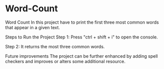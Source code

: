# Word-Count
Word Count In this project have to print the first three most common words that appear in a given text.

Steps to Run the Project Step 1: Press "ctrl + shift + i" to open the console.

Step 2: It returns the most three common words.

Future improvements The project can be further enhanced by adding spell checkers and improves or alters some additional resource.
